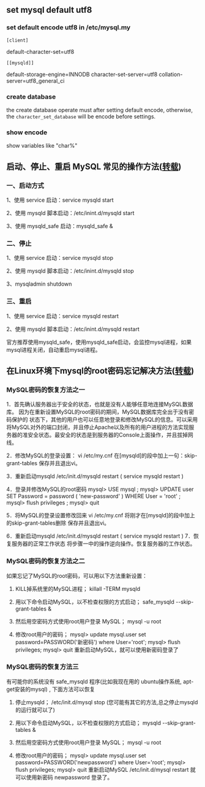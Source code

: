 ## set mysql default utf8 ##

### set default encode utf8 in /etc/mysql.my ###
`[client]`

default-character-set=utf8

`[[mysqld]]`

default-storage-engine=INNODB
character-set-server=utf8
collation-server=utf8_general_ci

### create database ###

the create database operate must after setting default encode, otherwise, the `character_set_database` will be encode before settings.

### show encode ###

show variables like "char%"

##  启动、停止、重启 MySQL 常见的操作方法(<a href="http://blog.csdn.net/aeolus_pu/article/details/9300205">转载</a>) ##

### 一、启动方式 ###

1、使用 service 启动：service mysqld start

2、使用 mysqld 脚本启动：/etc/inint.d/mysqld start

3、使用 mysqld_safe 启动：mysqld_safe &

### 二、停止 ###
 
1、使用 service 启动：service mysqld stop

2、使用 mysqld 脚本启动：/etc/inint.d/mysqld stop

3、mysqladmin shutdown

### 三、重启 ###

1、使用 service 启动：service mysqld restart

2、使用 mysqld  脚本启动：/etc/inint.d/mysqld restart

官方推荐使用mysqld_safe，使用mysqld_safe启动，会监控mysql进程，如果mysql进程关闭，自动重启mysql进程。

## 在Linux环境下mysql的root密码忘记解决方法(<a href="http://lxsym.blog.51cto.com/1364623/477027">转载</a>) ##

### MySQL密码的恢复方法之一 ###
1．首先确认服务器出于安全的状态，也就是没有人能够任意地连接MySQL数据库。 因为在重新设置MySQL的root密码的期间，MySQL数据库完全出于没有密码保护的 状态下，其他的用户也可以任意地登录和修改MySQL的信息。可以采用将MySQL对外的端口封闭，并且停止Apache以及所有的用户进程的方法实现服务器的准安全状态。最安全的状态是到服务器的Console上面操作，并且拔掉网线。

2．修改MySQL的登录设置： 
vi /etc/my.cnf 
在[mysqld]的段中加上一句：skip-grant-tables 保存并且退出vi。

3．重新启动mysqld 
/etc/init.d/mysqld restart  ( service mysqld restart )

4．登录并修改MySQL的root密码
mysql> USE mysql ; 
mysql> UPDATE user SET Password = password ( 'new-password' ) WHERE User = 'root' ; 
mysql> flush privileges ; 
mysql> quit

5．将MySQL的登录设置修改回来 
vi /etc/my.cnf 
将刚才在[mysqld]的段中加上的skip-grant-tables删除 
保存并且退出vi。

6．重新启动mysqld 
/etc/init.d/mysqld restart   ( service mysqld restart )
7．恢复服务器的正常工作状态
将步骤一中的操作逆向操作。恢复服务器的工作状态。
 
### MySQL密码的恢复方法之二 ###
如果忘记了MySQL的root密码，可以用以下方法重新设置：
1. KILL掉系统里的MySQL进程； 
killall -TERM mysqld

2. 用以下命令启动MySQL，以不检查权限的方式启动； 
safe_mysqld --skip-grant-tables &

3. 然后用空密码方式使用root用户登录 MySQL； 
mysql -u root

4. 修改root用户的密码； 
mysql> update mysql.user set password=PASSWORD('新密码') where User='root'; 
mysql> flush privileges; 
mysql> quit 
重新启动MySQL，就可以使用新密码登录了
 
### MySQL密码的恢复方法三 ###
有可能你的系统没有 safe_mysqld 程序(比如我现在用的 ubuntu操作系统, apt-get安装的mysql) , 下面方法可以恢复
1. 停止mysqld； 
/etc/init.d/mysql stop
(您可能有其它的方法,总之停止mysqld的运行就可以了)

2. 用以下命令启动MySQL，以不检查权限的方式启动； 
mysqld --skip-grant-tables &

3. 然后用空密码方式使用root用户登录 MySQL； 
mysql -u root

4. 修改root用户的密码； 
mysql> update mysql.user set password=PASSWORD('newpassword') where User='root'; 
mysql> flush privileges; 
mysql> quit 
重新启动MySQL
/etc/init.d/mysql restart
就可以使用新密码 newpassword 登录了。
